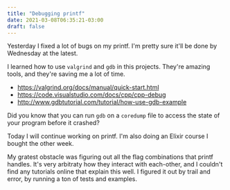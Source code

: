 ```yaml
---
title: "Debugging printf"
date: 2021-03-08T06:35:21-03:00
draft: false
---
```


Yesterday I fixed a lot of bugs on my printf.
I'm pretty sure it'll be done by Wednesday at the latest.

I learned how to use `valgrind` and `gdb` in this projects.
They're amazing tools, and they're saving me a lot of time.

- https://valgrind.org/docs/manual/quick-start.html
- https://code.visualstudio.com/docs/cpp/cpp-debug
- http://www.gdbtutorial.com/tutorial/how-use-gdb-example

Did you know that you can run `gdb` on a `coredump` file to access the state
of your program before it crashed?

Today I will continue working on printf.
I'm also doing an Elixir course I bought the other week.

My gratest obstacle was figuring out all the flag combinations that printf handles.
It's very arbitraty how they interact with each-other, and I couldn't find any
tutorials online that explain this well.
I figured it out by trail and error, by running a ton of tests and examples.
